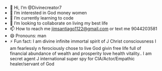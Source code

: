 - 👋 Hi, I’m @Divinecreator7
- 👀 I’m interested in God money women
- 🌱 I’m currently learning to code
- 💞️ I’m looking to collaborate on living my best life
- 📫 How to reach me jimsantiago1122@gmail.com or text me 9044203581
- 😄 Pronouns: man
- ⚡ Fun fact: I am divine infinite immortal spirit of J Christ consciousness I am fearlessly n ferociously chose to live God givin free life full of financial abundance of wealth and prosperity love health vitality.. I am secret agent J international super spy for CIA/Actor/Empathic healer/servant of God

<!---
Divinecreator7/Divinecreator7 is a ✨ special ✨ repository because its `README.md` (this file) appears on your GitHub profile.
You can click the Preview link to take a look at your changes.
--->
